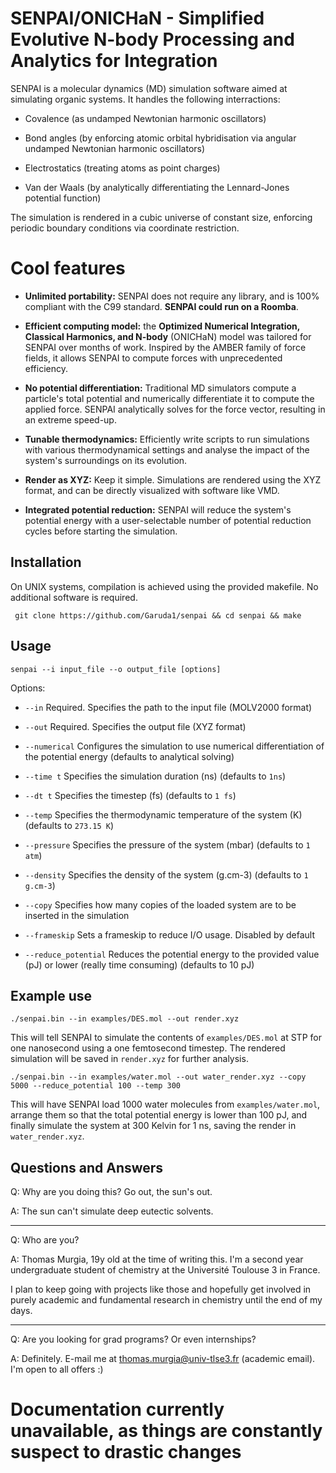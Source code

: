 # SENPAI/ONICHaN - Simplified Evolutive N-body Processing and Analytics for Integration

SENPAI is a molecular dynamics (MD) simulation software aimed at simulating organic systems. It handles  the following interractions:

- Covalence (as undamped Newtonian harmonic oscillators)

- Bond angles (by enforcing atomic orbital hybridisation via angular undamped Newtonian harmonic oscillators)

- Electrostatics (treating atoms as point charges)

- Van der Waals (by analytically differentiating the Lennard-Jones potential function)

The simulation is rendered in a cubic universe of constant size, enforcing periodic boundary conditions via coordinate restriction.

# Cool features

- **Unlimited portability:** SENPAI does not require any library, and is 100% compliant with the C99 standard. **SENPAI could run on a Roomba**.

- **Efficient computing model:** the **Optimized Numerical Integration, Classical Harmonics, and N-body** (ONICHaN) model was tailored for SENPAI over months of work. Inspired by the AMBER family of force fields, it allows SENPAI to compute forces with unprecedented efficiency.

- **No potential differentiation:** Traditional MD simulators compute a particle's total potential and numerically differentiate it to compute the applied force. SENPAI analytically solves for the force vector, resulting in an extreme speed-up.

- **Tunable thermodynamics:** Efficiently write scripts to run simulations with various thermodynamical settings and analyse the impact of the system's surroundings on its evolution.

- **Render as XYZ:** Keep it simple. Simulations are rendered using the XYZ format, and can be directly visualized with software like VMD.

- **Integrated potential reduction:** SENPAI will reduce the system's potential energy with a user-selectable number of potential reduction cycles before starting the simulation.

## Installation

On UNIX systems, compilation is achieved using the provided makefile. No additional software is required.

` git clone https://github.com/Garuda1/senpai && cd senpai && make`

## Usage

`senpai --i input_file --o output_file [options]`

Options:

- `--in` Required. Specifies the path to the input file (MOLV2000 format)

- `--out` Required. Specifies the output file (XYZ format)

- `--numerical` Configures the simulation to use numerical differentiation of the potential energy (defaults to analytical solving)

- `--time t` Specifies the simulation duration (ns) (defaults to `1ns`)

- `--dt t` Specifies the timestep (fs) (defaults to `1 fs`)

- `--temp` Specifies the thermodynamic temperature of the system (K) (defaults to `273.15 K`)

- `--pressure` Specifies the pressure of the system (mbar) (defaults to `1 atm`)

- `--density` Specifies the density of the system (g.cm-3) (defaults to `1 g.cm-3`)

- `--copy` Specifies how many copies of the loaded system are to be inserted in the simulation

- `--frameskip` Sets a frameskip to reduce I/O usage. Disabled by default

- `--reduce_potential` Reduces the potential energy to the provided value (pJ) or lower (really time consuming) (defaults to 10 pJ)

## Example use

`./senpai.bin --in examples/DES.mol --out render.xyz`

This will tell SENPAI to simulate the contents of `examples/DES.mol` at STP for one nanosecond using a one femtosecond timestep. The rendered simulation will be saved in `render.xyz` for further analysis.

`./senpai.bin --in examples/water.mol --out water_render.xyz --copy 5000 --reduce_potential 100 --temp 300`

This will have SENPAI load 1000 water molecules from `examples/water.mol`, arrange them so that the total potential energy is lower than 100 pJ, and finally simulate the system at 300 Kelvin for 1 ns, saving the render in `water_render.xyz`.

## Questions and Answers

Q: Why are you doing this? Go out, the sun's out.

A: The sun can't simulate deep eutectic solvents.

-----

Q: Who are you?

A: Thomas Murgia, 19y old at the time of writing this. I'm a second year undergraduate student of chemistry at the Université Toulouse 3 in France.

I plan to keep going with projects like those and hopefully get involved in purely academic and fundamental research in chemistry until the end of my days.

-----

Q: Are you looking for grad programs? Or even internships?

A: Definitely. E-mail me at <thomas.murgia@univ-tlse3.fr> (academic email). I'm open to all offers :)


# Documentation currently unavailable, as things are constantly suspect to drastic changes
